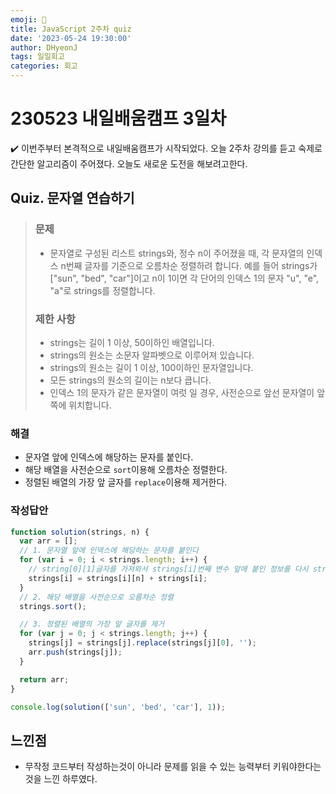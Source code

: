 ```yaml
---
emoji: 📝
title: JavaScript 2주차 quiz
date: '2023-05-24 19:30:00'
author: DHyeonJ
tags: 일일회고
categories: 회고
---
```


# 230523 내일배움캠프 3일차

✔️ 이번주부터 본격적으로 내일배움캠프가 시작되었다.
오늘 2주차 강의를 듣고 숙제로 간단한 알고리즘이 주어졌다.
오늘도 새로운 도전을 해보려고한다.

## Quiz. 문자열 연습하기

<blockquote>

### 문제

- 문자열로 구성된 리스트 strings와, 정수 n이 주어졌을 때, 각 문자열의 인덱스 n번째 글자를 기준으로 오름차순 정렬하려 합니다. 예를 들어 strings가 ["sun", "bed", "car"]이고 n이 1이면 각 단어의 인덱스 1의 문자 "u", "e", "a"로 strings를 정렬합니다.

### 제한 사항

- strings는 길이 1 이상, 50이하인 배열입니다.
- strings의 원소는 소문자 알파벳으로 이루어져 있습니다.
- strings의 원소는 길이 1 이상, 100이하인 문자열입니다.
- 모든 strings의 원소의 길이는 n보다 큽니다.
- 인덱스 1의 문자가 같은 문자열이 여럿 일 경우, 사전순으로 앞선 문자열이 앞쪽에 위치합니다.
</blockquote>

### 해결

- 문자열 앞에 인덱스에 해당하는 문자를 붙인다.
- 해당 배열을 사전순으로 `sort`이용해 오름차순 정렬한다.
- 정렬된 배열의 가장 앞 글자를 `replace`이용해 제거한다.

### 작성답안

```js
function solution(strings, n) {
  var arr = [];
  // 1. 문자열 앞에 인덱스에 해당하는 문자를 붙인다
  for (var i = 0; i < strings.length; i++) {
    // string[0][1]글자를 가져와서 strings[i]번째 변수 앞에 붙인 정보를 다시 strings[i]에 저장한다.
    strings[i] = strings[i][n] + strings[i];
  }
  // 2. 해당 배열을 사전순으로 오름차순 정렬
  strings.sort();

  // 3. 정렬된 배열의 가장 앞 글자를 제거
  for (var j = 0; j < strings.length; j++) {
    strings[j] = strings[j].replace(strings[j][0], '');
    arr.push(strings[j]);
  }

  return arr;
}

console.log(solution(['sun', 'bed', 'car'], 1));
```

## 느낀점

- 무작정 코드부터 작성하는것이 아니라 문제를 읽을 수 있는 능력부터 키워야한다는 것을 느낀 하루였다.

```toc

```
